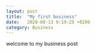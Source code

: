 ```yaml
---
layout: post
title:  "My first business"
date:   2020-08-13 9:19:25 +0200
category: Business
---
```

welcome to my business post

